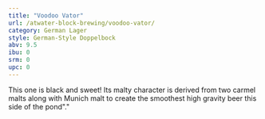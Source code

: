 ```yaml
---
title: "Voodoo Vator"
url: /atwater-block-brewing/voodoo-vator/
category: German Lager
style: German-Style Doppelbock
abv: 9.5
ibu: 0
srm: 0
upc: 0
---
```

This one is black and sweet!  Its malty character is derived from two carmel malts along with Munich malt to create the smoothest high gravity beer this side of the pond"."
